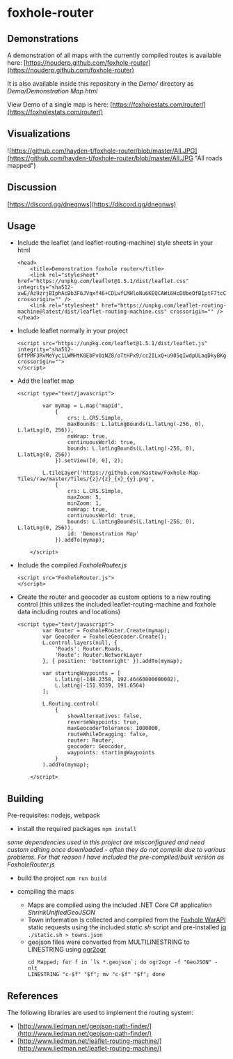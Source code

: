 # foxhole-router

## Demonstrations
A demonstration of all maps with the currently compiled routes is available here: [https://nouderp.github.com/foxhole-router](https://nouderp.github.com/foxhole-router)

It is also available inside this repository in the *Demo/* directory as *Demo/Demonstration Map.html*

View Demo of a single map is here: [https://foxholestats.com/router/](https://foxholestats.com/router/)

## Visualizations
![https://github.com/hayden-t/foxhole-router/blob/master/All.JPG](https://github.com/hayden-t/foxhole-router/blob/master/All.JPG "All roads mapped")


## Discussion
[https://discord.gg/dnegnws](https://discord.gg/dnegnws)

## Usage

* Include the leaflet (and leaflet-routing-machine) style sheets in your html <head>
	```
	<head>
	    <title>Demonstration foxhole router</title>
	    <link rel="stylesheet" href="https://unpkg.com/leaflet@1.5.1/dist/leaflet.css" integrity="sha512-xwE/Az9zrjBIphAcBb3F6JVqxf46+CDLwfLMHloNu6KEQCAWi6HcDUbeOfBIptF7tcCzusKFjFw2yuvEpDL9wQ==" crossorigin="" />
	    <link rel="stylesheet" href="https://unpkg.com/leaflet-routing-machine@latest/dist/leaflet-routing-machine.css" crossorigin="" />
	</head>
	```
* Include leaflet normally in your project
	```
	<script src="https://unpkg.com/leaflet@1.5.1/dist/leaflet.js" integrity="sha512-GffPMF3RvMeYyc1LWMHtK8EbPv0iNZ8/oTtHPx9/cc2ILxQ+u905qIwdpULaqDkyBKgOaB57QTMg7ztg8Jm2Og==" crossorigin="">
	</script>
	```

* Add the leaflet map
	```
	<script type="text/javascript">
	
	        var mymap = L.map('mapid',
	            {
	                crs: L.CRS.Simple,
	                maxBounds: L.latLngBounds(L.latLng(-256, 0), L.latLng(0, 256)),
	                noWrap: true,
	                continuousWorld: true,
	                bounds: L.latLngBounds(L.latLng(-256, 0), L.latLng(0, 256))
	            }).setView([0, 0], 2);
	
	        L.tileLayer('https://github.com/Kastow/Foxhole-Map-Tiles/raw/master/Tiles/{z}/{z}_{x}_{y}.png',
	            {
	                crs: L.CRS.Simple,
	                maxZoom: 5,
	                minZoom: 1,
	                noWrap: true,
	                continuousWorld: true,
	                bounds: L.latLngBounds(L.latLng(-256, 0), L.latLng(0, 256)),
	                id: 'Demonstration Map'
	            }).addTo(mymap);
	
	    </script>
	```

* Include the compiled *FoxholeRouter.js* 
	```
	<script src="FoxholeRouter.js">
	</script>
	```

* Create the router and geocoder as custom options to a new routing control (this utilizes the included leaflet-routing-machine and foxhole data including routes and locations)
	```
	<script type="text/javascript">
	        var Router = FoxholeRouter.Create(mymap);
	        var Geocoder = FoxholeGeocoder.Create();
	        L.control.layers(null, {
	            'Roads': Router.Roads,
	            'Route': Router.NetworkLayer
	        }, { position: 'bottomright' }).addTo(mymap);
	
	        var startingWaypoints = [
	            L.latLng(-148.2358, 192.46460000000002),
	            L.latLng(-151.9339, 191.6564)
	        ];
	
	        L.Routing.control(
	            {
	                showAlternatives: false,
	                reverseWaypoints: true,
	                maxGeocoderTolerance: 1000000,
	                routeWhileDragging: false,
	                router: Router,
	                geocoder: Geocoder,
	                waypoints: startingWaypoints
	            }
	        ).addTo(mymap);
	
	    </script>
	```

## Building

Pre-requisites: nodejs, webpack

* install the required packages
		```
		npm install
		```

*some dependencies used in this project are misconfigured and need custom editing once downloaded - often they do not compile due to various problems. For that reason I have included the pre-compiled/built version as FoxholeRouter.js*

* build the project
		```
		npm run build
		```

* compiling the maps
    * Maps are compiled using the included .NET Core C# application *ShrinkUnifiedGeoJSON*
    * Town information is collected and compiled from the [Foxhole WarAPI](https://github.com/clapfoot/warapi) static requests using the included *static.sh* script and pre-installed [jq](https://stedolan.github.io/jq/) `./static.sh > towns.json`
    * geojson files were converted from MULTILINESTRING to LINESTRING using [ogr2ogr](https://gdal.org/programs/ogr2ogr.html)
		```
		cd Mapped; for f in `ls *.geojson`; do ogr2ogr -f "GeoJSON" -nlt
		LINESTRING "c-$f" "$f"; mv "c-$f" "$f"; done
		```


## References  

The following libraries are used to implement the routing system:

* [http://www.liedman.net/geojson-path-finder/](http://www.liedman.net/geojson-path-finder/)
* [http://www.liedman.net/leaflet-routing-machine/](http://www.liedman.net/leaflet-routing-machine/)
   
